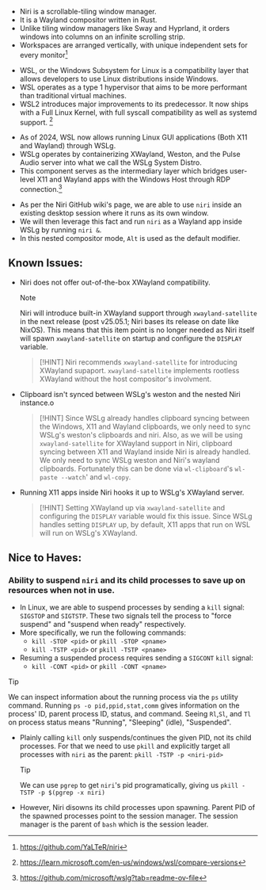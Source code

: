 - Niri is a scrollable-tiling window manager.
- It is a Wayland compositor written in Rust.
- Unlike tiling window managers like Sway and Hyprland, it orders windows into columns on an infinite scrolling strip.
- Workspaces are arranged vertically, with unique independent sets for every monitor[^1]

[^1]: https://github.com/YaLTeR/niri

- WSL, or the Windows Subsystem for Linux is a compatibility layer that allows developers to use Linux distributions inside Windows.
- WSL operates as a type 1 hypervisor that aims to be more performant than traditional virtual machines.
- WSL2 introduces major improvements to its predecessor. It now ships with a Full Linux Kernel, with full syscall compatibility as well as systemd support. [^2]

[^2]: https://learn.microsoft.com/en-us/windows/wsl/compare-versions

- As of 2024, WSL now allows running Linux GUI applications (Both X11 and Wayland) through WSLg.
- WSLg operates by containerizing XWayland, Weston, and the Pulse Audio server into what we call the WSLg System Distro.
- This component serves as the intermediary layer which bridges user-level X11 and Wayland apps with the Windows Host through RDP connection.[^3]

[^3]: https://github.com/microsoft/wslg?tab=readme-ov-file

- As per the Niri GitHub wiki's page, we are able to use `niri` inside an existing desktop session where it runs as its own window.
- We will then leverage this fact and run `niri` as a Wayland app inside WSLg by running `niri &`.
- In this nested compositor mode, `Alt` is used as the default modifier.

## Known Issues:

- Niri does not offer out-of-the-box XWayland compatibility.

  > [!NOTE]
  > Niri will introduce built-in XWayland support through `xwayland-satellite` in the next release (post v25.05.1; Niri bases its release on date like NixOS).
  > This means that this item point is no longer needed as Niri itself will spawn `xwayland-satellite` on startup and configure the `DISPLAY` variable.

  > [!HINT]
  > Niri recommends `xwayland-satellite` for introducing XWayland supaport. `xwayland-satellite` implements rootless XWayland without the host compositor's involvment.

- Clipboard isn't synced between WSLg's weston and the nested Niri instance.o

  > [!HINT]
  > Since WSLg already handles clipboard syncing between the Windows, X11 and Wayland clipboards, we only need to sync WSLg's weston's clipboards and niri.
  > Also, as we will be using `xwayland-satellite` for XWayland support in Niri, clipboard syncing between X11 and Wayland inside Niri is already handled.
  > We only need to sync WSLg weston and Niri's wayland clipboards. Fortunately this can be done via `wl-clipboard`'s `wl-paste --watch`' and `wl-copy`.

- Running X11 apps inside Niri hooks it up to WSLg's XWayland server.

  > [!HINT]
  > Setting XWayland up via `xwayland-satellite` and configuring the `DISPLAY` variable would fix this issue. Since WSLg handles setting `DISPLAY` up, by default, X11 apps that run on WSL will run on WSLg's XWayland.

## Nice to Haves:

### Ability to suspend `niri` and its child processes to save up on resources when not in use.

- In Linux, we are able to suspend processes by sending a `kill` signal: `SIGSTOP` and `SIGTSTP`. These two signals tell the process to "force suspend" and "suspend when ready" respectively.
- More specifically, we run the following commands:
  - `kill -STOP <pid>` or `pkill -STOP <pname>`
  - `kill -TSTP <pid>` or `pkill -TSTP <pname>`
- Resuming a suspended process requires sending a `SIGCONT` `kill` signal:
  - `kill -CONT <pid>` or `pkill -CONT <pname>`

> [!TIP]
> We can inspect information about the running process via the `ps` utility command.
> Running `ps -o pid,ppid,stat,comm` gives information on the process' ID, parent process ID, status, and command.
> Seeing `Rl`,`Sl`, and `Tl` on process status means "Running", "Sleeping" (idle), "Suspended".

- Plainly calling `kill` only suspends/continues the given PID, not its child processes. For that we need to use `pkill` and explicitly target all processes with `niri` as the parent: `pkill -TSTP -p <niri-pid>`

  > [!TIP]
  > We can use `pgrep` to get `niri`'s pid programatically, giving us `pkill -TSTP -p $(pgrep -x niri)`

- However, Niri disowns its child processes upon spawning. Parent PID of the spawned processes point to the session manager. The session manager is the parent of `bash` which is the session leader.
